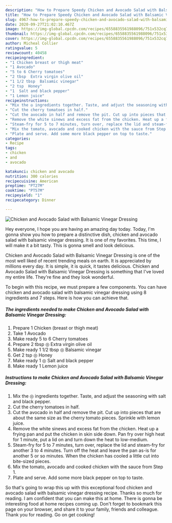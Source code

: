 ```yaml
---
description: "How to Prepare Speedy Chicken and Avocado Salad with Balsamic Vinegar Dressing"
title: "How to Prepare Speedy Chicken and Avocado Salad with Balsamic Vinegar Dressing"
slug: 4967-how-to-prepare-speedy-chicken-and-avocado-salad-with-balsamic-vinegar-dressing
date: 2020-09-27T21:02:10.467Z
image: https://img-global.cpcdn.com/recipes/6558835561988096/751x532cq70/chicken-and-avocado-salad-with-balsamic-vinegar-dressing-recipe-main-photo.jpg
thumbnail: https://img-global.cpcdn.com/recipes/6558835561988096/751x532cq70/chicken-and-avocado-salad-with-balsamic-vinegar-dressing-recipe-main-photo.jpg
cover: https://img-global.cpcdn.com/recipes/6558835561988096/751x532cq70/chicken-and-avocado-salad-with-balsamic-vinegar-dressing-recipe-main-photo.jpg
author: Micheal Collier
ratingvalue: 5
reviewcount: 40458
recipeingredient:
- "1 Chicken breast or thigh meat"
- "1 Avocado"
- "5 to 6 Cherry tomatoes"
- "2 tbsp  Extra virgin olive oil"
- "1 1/2 tbsp  Balsamic vinegar"
- "2 tsp  Honey"
- "1  Salt and black pepper"
- "1 Lemon juice"
recipeinstructions:
- "Mix the ◎ ingredients together. Taste, and adjust the seasoning with salt and black pepper."
- "Cut the cherry tomatoes in half."
- "Cut the avocado in half and remove the pit. Cut up into pieces that are about the same size as the cherry tomato pieces. Sprinkle with lemon juice."
- "Remove the white sinews and excess fat from the chicken. Heat up a frying pan and put the chicken in skin side down. Pan fry over high heat for 1 minute, put a lid on and turn down the heat to low-medium."
- "Steam-fry for 5 to 7 minutes, turn over, replace the lid and steam-fry for another 3 to 4 minutes. Turn off the heat and leave the pan as-is for another 5 or so minutes. When the chicken has cooled a little cut into bite-sized pieces."
- "Mix the tomato, avocado and cooked chicken with the sauce from Step 1."
- "Plate and serve. Add some more black pepper on top to taste."
categories:
- Recipe
tags:
- chicken
- and
- avocado

katakunci: chicken and avocado 
nutrition: 300 calories
recipecuisine: American
preptime: "PT27M"
cooktime: "PT57M"
recipeyield: "1"
recipecategory: Dinner

---
```



![Chicken and Avocado Salad with Balsamic Vinegar Dressing](https://img-global.cpcdn.com/recipes/6558835561988096/751x532cq70/chicken-and-avocado-salad-with-balsamic-vinegar-dressing-recipe-main-photo.jpg)

Hey everyone, I hope you are having an amazing day today. Today, I'm gonna show you how to prepare a distinctive dish, chicken and avocado salad with balsamic vinegar dressing. It is one of my favorites. This time, I will make it a bit tasty. This is gonna smell and look delicious.



Chicken and Avocado Salad with Balsamic Vinegar Dressing is one of the most well liked of recent trending meals on earth. It is appreciated by millions every day. It is simple, it is quick, it tastes delicious. Chicken and Avocado Salad with Balsamic Vinegar Dressing is something that I've loved my entire life. They're fine and they look wonderful.


To begin with this recipe, we must prepare a few components. You can have chicken and avocado salad with balsamic vinegar dressing using 8 ingredients and 7 steps. Here is how you can achieve that.

<!--inarticleads1-->

##### The ingredients needed to make Chicken and Avocado Salad with Balsamic Vinegar Dressing:

1. Prepare 1 Chicken (breast or thigh meat)
1. Take 1 Avocado
1. Make ready 5 to 6 Cherry tomatoes
1. Prepare 2 tbsp ◎ Extra virgin olive oil
1. Make ready 1 1/2 tbsp ◎ Balsamic vinegar
1. Get 2 tsp ◎ Honey
1. Make ready 1 ◎ Salt and black pepper
1. Make ready 1 Lemon juice




<!--inarticleads2-->

##### Instructions to make Chicken and Avocado Salad with Balsamic Vinegar Dressing:

1. Mix the ◎ ingredients together. Taste, and adjust the seasoning with salt and black pepper.
1. Cut the cherry tomatoes in half.
1. Cut the avocado in half and remove the pit. Cut up into pieces that are about the same size as the cherry tomato pieces. Sprinkle with lemon juice.
1. Remove the white sinews and excess fat from the chicken. Heat up a frying pan and put the chicken in skin side down. Pan fry over high heat for 1 minute, put a lid on and turn down the heat to low-medium.
1. Steam-fry for 5 to 7 minutes, turn over, replace the lid and steam-fry for another 3 to 4 minutes. Turn off the heat and leave the pan as-is for another 5 or so minutes. When the chicken has cooled a little cut into bite-sized pieces.
1. Mix the tomato, avocado and cooked chicken with the sauce from Step 1.
1. Plate and serve. Add some more black pepper on top to taste.




So that's going to wrap this up with this exceptional food chicken and avocado salad with balsamic vinegar dressing recipe. Thanks so much for reading. I am confident that you can make this at home. There is gonna be interesting food at home recipes coming up. Don't forget to bookmark this page on your browser, and share it to your family, friends and colleague. Thank you for reading. Go on get cooking!
